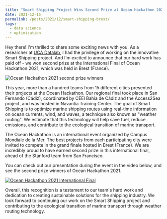 ```yaml
---
title: "Smart Shipping Project Wins Second Prize at Ocean Hackathon 2021"
date: 2021-12-15
permalink: /posts/2021/12/smart-shipping-brest/
tags:
  - data science
  - optimization
---
```


Hey there! I'm thrilled to share some exciting news with you. As a researcher at [UCA Datalab](https://datalab.uca.es), I had the privilege of working on the innovative Smart Shipping project. And I'm excited to announce that our hard work has paid off - we won second prize at the International Final of Ocean Hackathon 2021, which was held in Brest (France).

![Ocean Hackathon 2021 second prize winners](https://daniprec.github.io/images/ocean-hackathon-winners.jpg)

This year, more than a hundred teams from 15 different cities presented their projects at the Ocean Hackathon. Our regional final took place in San Fernando (Cádiz), coordinated by CEEI Bahía de Cádiz and the Access2Sea project, and was hosted in Navantia Training Center. The goal of Smart Shipping is to optimize marine shipping routes using real-time information on ocean currents, wind, and waves, a technique also known as "weather routing". We estimate that this technology will help save fuel, reduce emissions, and contribute to the ecological transition of marine transport.

The Ocean Hackathon is an international event organized by Campus Mondiale de la Mer. The best projects from each participating city were invited to compete in the grand finale hosted in Brest (France). We are incredibly proud to have earned second prize in this international final, ahead of the Stanford team from San Francisco.

You can check out our presentation during the event in the video below, and see the second prize winners of Ocean Hackathon 2021.

[![Ocean Hackathon 2021 International Final](https://img.youtube.com/vi/nzPbj88IV0c/0.jpg)](https://www.youtube.com/watch?v=nzPbj88IV0c?t=5300)

Overall, this recognition is a testament to our team's hard work and dedication to creating sustainable solutions for the shipping industry. We look forward to continuing our work on the Smart Shipping project and contributing to the ecological transition of marine transport through weather routing technology.
